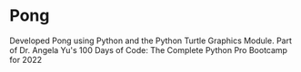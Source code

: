 # Pong

Developed Pong using Python and the Python Turtle Graphics Module. Part of Dr. Angela Yu's 100 Days of Code: The Complete Python Pro Bootcamp for 2022
